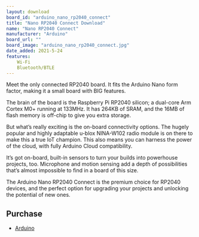 ```yaml
---
layout: download
board_id: "arduino_nano_rp2040_connect"
title: "Nano RP2040 Connect Download"
name: "Nano RP2040 Connect"
manufacturer: "Arduino"
board_url: ""
board_image: "arduino_nano_rp2040_connect.jpg"
date_added: 2021-5-24
features:
    Wi-Fi
    Bluetooth/BTLE
---
```


Meet the only connected RP2040 board. It fits the Arduino Nano form factor, making it a small board with BIG features.

The brain of the board is the Raspberry Pi RP2040 silicon; a dual-core Arm Cortex M0+ running at 133MHz. It has 264KB of SRAM, and the 16MB of flash memory is off-chip to give you extra storage.

But what’s really exciting is the on-board connectivity options. The hugely popular and highly adaptable u-blox NINA-W102 radio module is on there to make this a true IoT champion. This also means you can harness the power of the cloud, with fully Arduino Cloud compatibility.

It’s got on-board, built-in sensors to turn your builds into powerhouse projects, too. Microphone and motion sensing add a depth of possibilities that’s almost impossible to find in a board of this size.

The Arduino Nano RP2040 Connect is the premium choice for RP2040 devices, and the perfect option for upgrading your projects and unlocking the potential of new ones.

## Purchase
* [Arduino](https://store.arduino.cc/usa/nano-rp2040-connect-with-headers)
